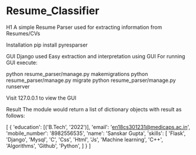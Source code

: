 # Resume_Classifier

H1 A simple Resume Parser used for extracting information from Resumes/CVs

Installation
pip install pyresparser

GUI
Django used
Easy extraction and interpretation using GUI
For running GUI execute:

  python resume_parser/manage.py makemigrations
  python resume_parser/manage.py migrate
  python resume_parser/manage.py runserver

Visit 127.0.0.1 to view the GUI

Result
The module would return a list of dictionary objects with result as follows:

[
    {
        'education': [('B.Tech', '2022')],
        'email': 'en18cs301231@medicaps.ac.in',
        'mobile_number': '8982556535',
        'name': 'Sanskar Gupta',
        'skills': [
            'Flask',
            'Django',
            'Mysql',
            'C',
            'Css',
            'Html',
            'Js',
            'Machine learning',
            'C++',
            'Algorithms',
            'Github',
            'Python',
        ]
    }
]
